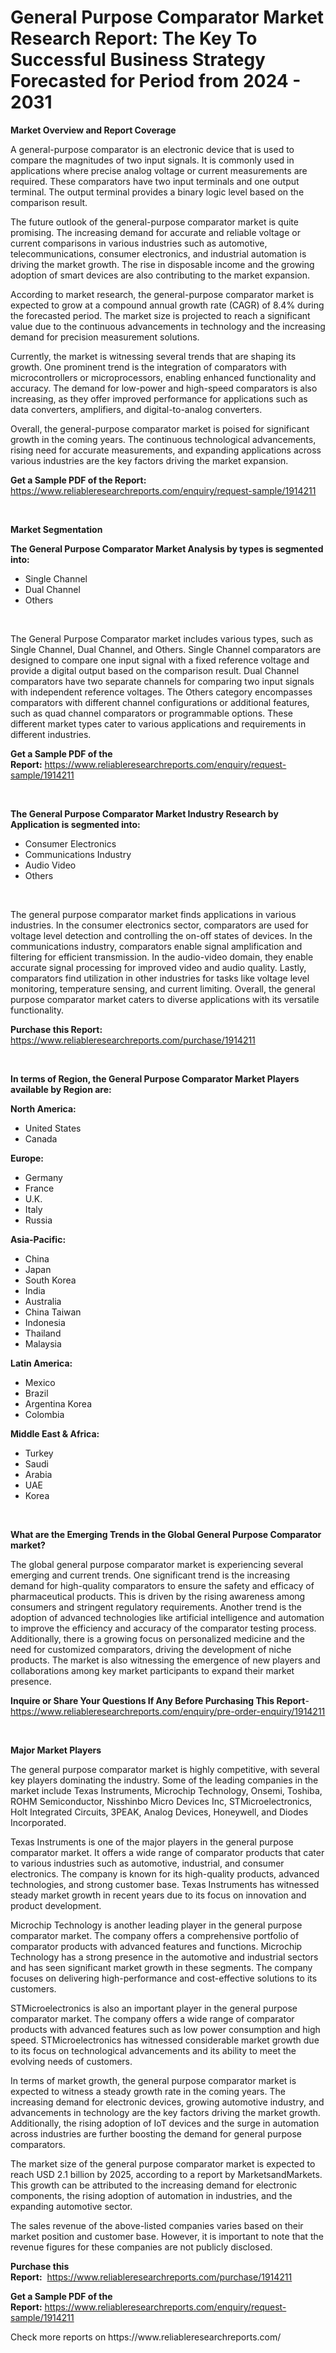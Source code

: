 <p><h1>General Purpose Comparator Market Research Report: The Key To Successful Business Strategy Forecasted for Period from 2024 - 2031</h1></p><p><strong>Market Overview and Report Coverage</strong></p>
<p><p>A general-purpose comparator is an electronic device that is used to compare the magnitudes of two input signals. It is commonly used in applications where precise analog voltage or current measurements are required. These comparators have two input terminals and one output terminal. The output terminal provides a binary logic level based on the comparison result.</p><p>The future outlook of the general-purpose comparator market is quite promising. The increasing demand for accurate and reliable voltage or current comparisons in various industries such as automotive, telecommunications, consumer electronics, and industrial automation is driving the market growth. The rise in disposable income and the growing adoption of smart devices are also contributing to the market expansion.</p><p>According to market research, the general-purpose comparator market is expected to grow at a compound annual growth rate (CAGR) of 8.4% during the forecasted period. The market size is projected to reach a significant value due to the continuous advancements in technology and the increasing demand for precision measurement solutions.</p><p>Currently, the market is witnessing several trends that are shaping its growth. One prominent trend is the integration of comparators with microcontrollers or microprocessors, enabling enhanced functionality and accuracy. The demand for low-power and high-speed comparators is also increasing, as they offer improved performance for applications such as data converters, amplifiers, and digital-to-analog converters.</p><p>Overall, the general-purpose comparator market is poised for significant growth in the coming years. The continuous technological advancements, rising need for accurate measurements, and expanding applications across various industries are the key factors driving the market expansion.</p></p>
<p><strong>Get a Sample PDF of the Report:</strong> <a href="https://www.reliableresearchreports.com/enquiry/request-sample/1914211">https://www.reliableresearchreports.com/enquiry/request-sample/1914211</a></p>
<p>&nbsp;</p>
<p><strong>Market Segmentation</strong></p>
<p><strong>The General Purpose Comparator Market Analysis by types is segmented into:</strong></p>
<p><ul><li>Single Channel</li><li>Dual Channel</li><li>Others</li></ul></p>
<p>&nbsp;</p>
<p><p>The General Purpose Comparator market includes various types, such as Single Channel, Dual Channel, and Others. Single Channel comparators are designed to compare one input signal with a fixed reference voltage and provide a digital output based on the comparison result. Dual Channel comparators have two separate channels for comparing two input signals with independent reference voltages. The Others category encompasses comparators with different channel configurations or additional features, such as quad channel comparators or programmable options. These different market types cater to various applications and requirements in different industries.</p></p>
<p><strong>Get a Sample PDF of the Report:</strong>&nbsp;<a href="https://www.reliableresearchreports.com/enquiry/request-sample/1914211">https://www.reliableresearchreports.com/enquiry/request-sample/1914211</a></p>
<p>&nbsp;</p>
<p><strong>The General Purpose Comparator Market Industry Research by Application is segmented into:</strong></p>
<p><ul><li>Consumer Electronics</li><li>Communications Industry</li><li>Audio Video</li><li>Others</li></ul></p>
<p>&nbsp;</p>
<p><p>The general purpose comparator market finds applications in various industries. In the consumer electronics sector, comparators are used for voltage level detection and controlling the on-off states of devices. In the communications industry, comparators enable signal amplification and filtering for efficient transmission. In the audio-video domain, they enable accurate signal processing for improved video and audio quality. Lastly, comparators find utilization in other industries for tasks like voltage level monitoring, temperature sensing, and current limiting. Overall, the general purpose comparator market caters to diverse applications with its versatile functionality.</p></p>
<p><strong>Purchase this Report:</strong>&nbsp; <a href="https://www.reliableresearchreports.com/purchase/1914211">https://www.reliableresearchreports.com/purchase/1914211</a></p>
<p>&nbsp;</p>
<p><strong>In terms of Region, the General Purpose Comparator Market Players available by Region are:</strong></p>
<p>
    <p> <strong> North America: </strong>
        <ul>
            <li>United States</li>
            <li>Canada</li>
        </ul>
        </p> 
    <p> <strong> Europe: </strong>
        <ul>
            <li>Germany</li>
            <li>France</li>
            <li>U.K.</li>
            <li>Italy</li>
            <li>Russia</li>
        </ul>
        </p> 
    <p> <strong> Asia-Pacific: </strong>
        <ul>
            <li>China</li>
            <li>Japan</li>
            <li>South Korea</li>
            <li>India</li>
            <li>Australia</li>
            <li>China Taiwan</li>
            <li>Indonesia</li>
            <li>Thailand</li>
            <li>Malaysia</li>
        </ul>
        </p> 
    <p> <strong> Latin America: </strong>
        <ul>
            <li>Mexico</li>
            <li>Brazil</li>
            <li>Argentina Korea</li>
            <li>Colombia</li>
        </ul>
        </p> 
    <p> <strong> Middle East & Africa: </strong>
        <ul>
            <li>Turkey</li>
            <li>Saudi</li>
            <li>Arabia</li>
            <li>UAE</li>
            <li>Korea</li>
        </ul>
    </p>
    </p>
<p>&nbsp;</p>
<p><strong>What are the Emerging Trends in the Global General Purpose Comparator market?</strong></p>
<p><p>The global general purpose comparator market is experiencing several emerging and current trends. One significant trend is the increasing demand for high-quality comparators to ensure the safety and efficacy of pharmaceutical products. This is driven by the rising awareness among consumers and stringent regulatory requirements. Another trend is the adoption of advanced technologies like artificial intelligence and automation to improve the efficiency and accuracy of the comparator testing process. Additionally, there is a growing focus on personalized medicine and the need for customized comparators, driving the development of niche products. The market is also witnessing the emergence of new players and collaborations among key market participants to expand their market presence.</p></p>
<p><strong>Inquire or Share Your Questions If Any Before Purchasing This Report</strong>- <a href="https://www.reliableresearchreports.com/enquiry/pre-order-enquiry/1914211">https://www.reliableresearchreports.com/enquiry/pre-order-enquiry/1914211</a></p>
<p>&nbsp;</p>
<p><strong>Major Market Players</strong></p>
<p><p>The general purpose comparator market is highly competitive, with several key players dominating the industry. Some of the leading companies in the market include Texas Instruments, Microchip Technology, Onsemi, Toshiba, ROHM Semiconductor, Nisshinbo Micro Devices Inc, STMicroelectronics, Holt Integrated Circuits, 3PEAK, Analog Devices, Honeywell, and Diodes Incorporated.</p><p>Texas Instruments is one of the major players in the general purpose comparator market. It offers a wide range of comparator products that cater to various industries such as automotive, industrial, and consumer electronics. The company is known for its high-quality products, advanced technologies, and strong customer base. Texas Instruments has witnessed steady market growth in recent years due to its focus on innovation and product development.</p><p>Microchip Technology is another leading player in the general purpose comparator market. The company offers a comprehensive portfolio of comparator products with advanced features and functions. Microchip Technology has a strong presence in the automotive and industrial sectors and has seen significant market growth in these segments. The company focuses on delivering high-performance and cost-effective solutions to its customers.</p><p>STMicroelectronics is also an important player in the general purpose comparator market. The company offers a wide range of comparator products with advanced features such as low power consumption and high speed. STMicroelectronics has witnessed considerable market growth due to its focus on technological advancements and its ability to meet the evolving needs of customers.</p><p>In terms of market growth, the general purpose comparator market is expected to witness a steady growth rate in the coming years. The increasing demand for electronic devices, growing automotive industry, and advancements in technology are the key factors driving the market growth. Additionally, the rising adoption of IoT devices and the surge in automation across industries are further boosting the demand for general purpose comparators.</p><p>The market size of the general purpose comparator market is expected to reach USD 2.1 billion by 2025, according to a report by MarketsandMarkets. This growth can be attributed to the increasing demand for electronic components, the rising adoption of automation in industries, and the expanding automotive sector.</p><p>The sales revenue of the above-listed companies varies based on their market position and customer base. However, it is important to note that the revenue figures for these companies are not publicly disclosed.</p></p>
<p><strong>Purchase this Report:</strong>&nbsp;&nbsp;<a href="https://www.reliableresearchreports.com/purchase/1914211">https://www.reliableresearchreports.com/purchase/1914211</a></p>
<p></p>
<p><strong>Get a Sample PDF of the Report:</strong>&nbsp;<a href="https://www.reliableresearchreports.com/enquiry/request-sample/1914211">https://www.reliableresearchreports.com/enquiry/request-sample/1914211</a></p>
<p>Check more reports on https://www.reliableresearchreports.com/</p>